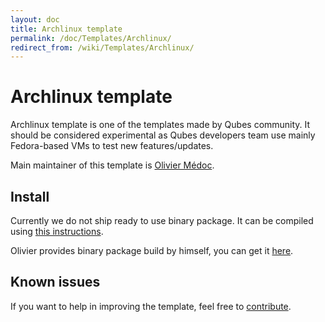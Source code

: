 ```yaml
---
layout: doc
title: Archlinux template
permalink: /doc/Templates/Archlinux/
redirect_from: /wiki/Templates/Archlinux/
---
```


Archlinux template
===============

Archlinux template is one of the templates made by Qubes community. It should
be considered experimental as Qubes developers team use mainly Fedora-based VMs
to test new features/updates.

Main maintainer of this template is [Olivier Médoc](mailto:o_medoc@yahoo.fr).

Install
-------

Currently we do not ship ready to use binary package. It can be compiled using
[this instructions](/doc/BuildingArchlinuxTemplate/).

Olivier provides binary package build by himself, you can get it [here](https://groups.google.com/d/msgid/qubes-devel/54CE3FB1.3050708%40yahoo.fr).

Known issues
------------

If you want to help in improving the template, feel free to [contribute](/doc/ContributingHowto/).

